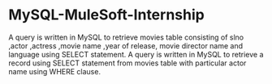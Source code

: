 # MySQL-MuleSoft-Internship
A query is written in MySQL to retrieve movies table consisting of slno ,actor ,actress ,movie name ,year of release, movie director name and language using SELECT statement. A query is written in MySQL to retrieve a record using SELECT statement  from movies table with particular actor name using WHERE clause.
